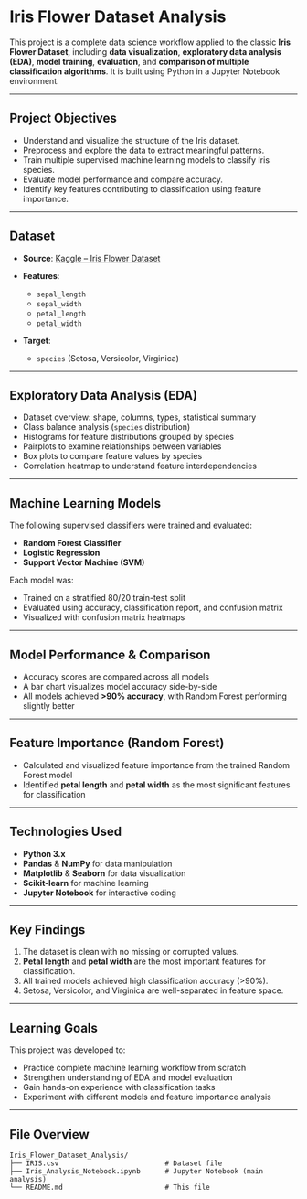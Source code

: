# Iris Flower Dataset Analysis

This project is a complete data science workflow applied to the classic **Iris Flower Dataset**, including **data visualization**, **exploratory data analysis (EDA)**, **model training**, **evaluation**, and **comparison of multiple classification algorithms**. It is built using Python in a Jupyter Notebook environment.

---

## Project Objectives

* Understand and visualize the structure of the Iris dataset.
* Preprocess and explore the data to extract meaningful patterns.
* Train multiple supervised machine learning models to classify Iris species.
* Evaluate model performance and compare accuracy.
* Identify key features contributing to classification using feature importance.

---

## Dataset

* **Source**: [Kaggle – Iris Flower Dataset](https://www.kaggle.com/datasets/arshid/iris-flower-dataset)
* **Features**:

  * `sepal_length`
  * `sepal_width`
  * `petal_length`
  * `petal_width`
* **Target**:

  * `species` (Setosa, Versicolor, Virginica)

---

## Exploratory Data Analysis (EDA)

* Dataset overview: shape, columns, types, statistical summary
* Class balance analysis (`species` distribution)
* Histograms for feature distributions grouped by species
* Pairplots to examine relationships between variables
* Box plots to compare feature values by species
* Correlation heatmap to understand feature interdependencies

---

## Machine Learning Models

The following supervised classifiers were trained and evaluated:

* **Random Forest Classifier**
* **Logistic Regression**
* **Support Vector Machine (SVM)**

Each model was:

* Trained on a stratified 80/20 train-test split
* Evaluated using accuracy, classification report, and confusion matrix
* Visualized with confusion matrix heatmaps

---

## Model Performance & Comparison

* Accuracy scores are compared across all models
* A bar chart visualizes model accuracy side-by-side
* All models achieved **>90% accuracy**, with Random Forest performing slightly better

---

## Feature Importance (Random Forest)

* Calculated and visualized feature importance from the trained Random Forest model
* Identified **petal length** and **petal width** as the most significant features for classification

---

## Technologies Used

* **Python 3.x**
* **Pandas** & **NumPy** for data manipulation
* **Matplotlib** & **Seaborn** for data visualization
* **Scikit-learn** for machine learning
* **Jupyter Notebook** for interactive coding

---

## Key Findings

1. The dataset is clean with no missing or corrupted values.
2. **Petal length** and **petal width** are the most important features for classification.
3. All trained models achieved high classification accuracy (>90%).
4. Setosa, Versicolor, and Virginica are well-separated in feature space.

---

## Learning Goals

This project was developed to:

* Practice complete machine learning workflow from scratch
* Strengthen understanding of EDA and model evaluation
* Gain hands-on experience with classification tasks
* Experiment with different models and feature importance analysis

---

## File Overview

```
Iris_Flower_Dataset_Analysis/
├── IRIS.csv                          # Dataset file
├── Iris_Analysis_Notebook.ipynb      # Jupyter Notebook (main analysis)
└── README.md                         # This file

